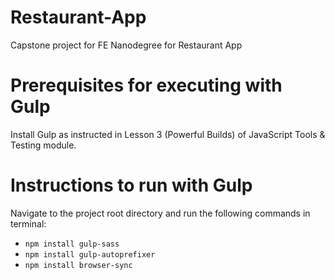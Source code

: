 # Restaurant-App
Capstone project for FE Nanodegree for Restaurant App

# Prerequisites for executing with Gulp
Install Gulp as instructed in Lesson 3 (Powerful Builds) of JavaScript Tools & Testing module.

# Instructions to run with Gulp

Navigate to the project root directory and run the following commands in terminal:
* `npm install gulp-sass`
* `npm install gulp-autoprefixer`
* `npm install browser-sync`
